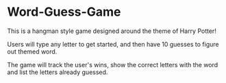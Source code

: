# Word-Guess-Game

This is a hangman style game designed around the theme of Harry Potter!

Users will type any letter to get started, and then have 10 guesses to figure out themed word.

The game will track the user's wins, show the correct letters with the word and list the letters already guessed.